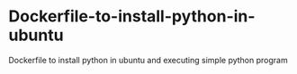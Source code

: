 # Dockerfile-to-install-python-in-ubuntu
Dockerfile to install python in ubuntu and executing simple python program
